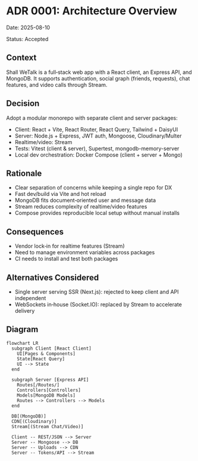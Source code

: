 # ADR 0001: Architecture Overview

Date: 2025-08-10

Status: Accepted

## Context

Shall WeTalk is a full‑stack web app with a React client, an Express API, and MongoDB. It supports authentication, social graph (friends, requests), chat features, and video calls through Stream.

## Decision

Adopt a modular monorepo with separate client and server packages:

- Client: React + Vite, React Router, React Query, Tailwind + DaisyUI
- Server: Node.js + Express, JWT auth, Mongoose, Cloudinary/Multer
- Realtime/video: Stream
- Tests: Vitest (client & server), Supertest, mongodb-memory-server
- Local dev orchestration: Docker Compose (client + server + Mongo)

## Rationale

- Clear separation of concerns while keeping a single repo for DX
- Fast dev/build via Vite and hot reload
- MongoDB fits document‑oriented user and message data
- Stream reduces complexity of realtime/video features
- Compose provides reproducible local setup without manual installs

## Consequences

- Vendor lock‑in for realtime features (Stream)
- Need to manage environment variables across packages
- CI needs to install and test both packages

## Alternatives Considered

- Single server serving SSR (Next.js): rejected to keep client and API independent
- WebSockets in‑house (Socket.IO): replaced by Stream to accelerate delivery

## Diagram

```mermaid
flowchart LR
  subgraph Client [React Client]
    UI[Pages & Components]
    State[React Query]
    UI --> State
  end

  subgraph Server [Express API]
    Routes[/Routes/]
    Controllers[Controllers]
    Models[MongoDB Models]
    Routes --> Controllers --> Models
  end

  DB[(MongoDB)]
  CDN[(Cloudinary)]
  Stream[(Stream Chat/Video)]

  Client -- REST/JSON --> Server
  Server -- Mongoose --> DB
  Server -- Uploads --> CDN
  Server -- Tokens/API --> Stream
```
